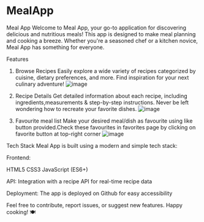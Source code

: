 # MealApp
Meal App
Welcome to Meal App, your go-to application for discovering delicious and nutritious meals! This app is designed to make meal planning and cooking a breeze. Whether you're a seasoned chef or a kitchen novice, Meal App has something for everyone.

Features
1. Browse Recipes
Easily explore a wide variety of recipes categorized by cuisine, dietary preferences, and more. Find inspiration for your next culinary adventure!
![image](https://github.com/UjwalGowdaHyarane/MealApp/assets/152984560/7a644511-b6b3-419c-9430-565bc020bc44)


2. Recipe Details
Get detailed information about each recipe, including ingredients,measurements & step-by-step instructions. Never be left wondering how to recreate your favorite dishes.
![image](https://github.com/UjwalGowdaHyarane/MealApp/assets/152984560/abf564b0-d6b4-4f02-b42e-a0f60f4743fd)


4. Favourite meal list
Make your desired meal/dish as favourite using like button provided.Check these favourites in favorites page by clicking on favorite button at top-right corner
![image](https://github.com/UjwalGowdaHyarane/MealApp/assets/152984560/99a8f998-145c-4f6f-b061-2972e9737825)




Tech Stack
Meal App is built using a modern and simple tech stack:

Frontend:

HTML5
CSS3
JavaScript (ES6+)

API:
Integration with a recipe API for real-time recipe data

Deployment:
The app is deployed on Github for easy accessibility



Feel free to contribute, report issues, or suggest new features. Happy cooking! 🍽️
